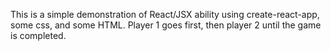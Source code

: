 This is a simple demonstration of React/JSX ability using create-react-app, some css, and some HTML. Player 1 goes first, then player 2 until the game is completed. 
